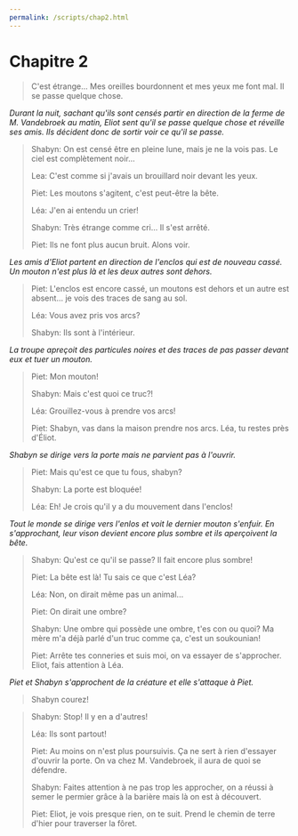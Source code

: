 ```yaml
---
permalink: /scripts/chap2.html
---
```


# Chapitre 2

> C'est étrange...
> Mes oreilles bourdonnent et mes yeux me font mal.
> Il se passe quelque chose.

_Durant la nuit, sachant qu'ils sont censés partir en direction de la ferme de M. Vandebroek au matin, Eliot sent qu'il se passe quelque chose et réveille ses amis. Ils décident donc de sortir voir ce qu'il se passe._

> Shabyn: On est censé être en pleine lune, mais je ne la vois pas. Le ciel est complètement noir...
>
> Lea: C'est comme si j'avais un brouillard noir devant les yeux.
>
> Piet: Les moutons s'agitent, c'est peut-être la bête.
>
> Léa: J'en ai entendu un crier!
>
> Shabyn: Très étrange comme cri... Il s'est arrêté.
>
> Piet: Ils ne font plus aucun bruit. Alons voir.

_Les amis d'Eliot partent en direction de l'enclos qui est de nouveau cassé. Un mouton n'est plus là et les deux autres sont dehors._

> Piet: L'enclos est encore cassé, un moutons est dehors et un autre est absent... je vois des traces de sang au sol.
>
> Léa: Vous avez pris vos arcs?
>
> Shabyn: Ils sont à l'intérieur.

_La troupe apreçoit des particules noires et des traces de pas passer devant eux et tuer un mouton._

> Piet: Mon mouton!
>
> Shabyn: Mais c'est quoi ce truc?!
>
> Léa: Grouillez-vous à prendre vos arcs!
>
> Piet: Shabyn, vas dans la maison prendre nos arcs. Léa, tu restes près d'Éliot.

_Shabyn se dirige vers la porte mais ne parvient pas à l'ouvrir._

> Piet: Mais qu'est ce que tu fous, shabyn?
>
> Shabyn: La porte est bloquée!
>
> Léa: Eh! Je crois qu'il y a du mouvement dans l'enclos!

_Tout le monde se dirige vers l'enlos et voit le dernier mouton s'enfuir. En s'approchant, leur vison devient encore plus sombre et ils aperçoivent la bête._

> Shabyn: Qu'est ce qu'il se passe? Il fait encore plus sombre!
>
> Piet: La bête est là! Tu sais ce que c'est Léa?
>
> Léa: Non, on dirait même pas un animal...
>
> Piet: On dirait une ombre?
>
> Shabyn: Une ombre qui possède une ombre, t'es con ou quoi? Ma mère m'a déjà parlé d'un truc comme ça, c'est un soukounian!
>
> Piet: Arrête tes conneries et suis moi, on va essayer de s'approcher. Eliot, fais attention à Léa.

_Piet et Shabyn s'approchent de la créature et elle s'attaque à Piet._

> Shabyn courez!

> Shabyn: Stop! Il y en a d'autres!
>
> Léa: Ils sont partout!
>
> Piet: Au moins on n'est plus poursuivis. Ça ne sert à rien d'essayer d'ouvrir la porte. On va chez M. Vandebroek, il aura de quoi se défendre.
>
> Shabyn: Faites attention à ne pas trop les approcher, on a réussi à semer le permier grâce à la barière mais là on est à découvert.
>
> Piet: Eliot, je vois presque rien, on te suit. Prend le chemin de terre d'hier pour traverser la fôret.
